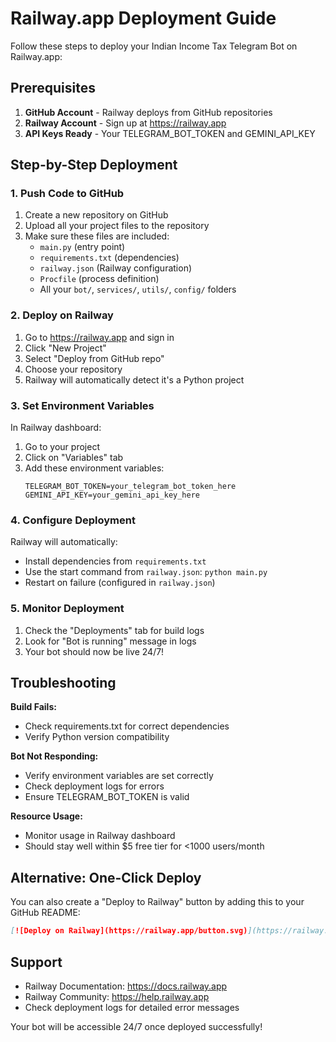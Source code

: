 # Railway.app Deployment Guide

Follow these steps to deploy your Indian Income Tax Telegram Bot on Railway.app:

## Prerequisites

1. **GitHub Account** - Railway deploys from GitHub repositories
2. **Railway Account** - Sign up at https://railway.app
3. **API Keys Ready** - Your TELEGRAM_BOT_TOKEN and GEMINI_API_KEY

## Step-by-Step Deployment

### 1. Push Code to GitHub

1. Create a new repository on GitHub
2. Upload all your project files to the repository
3. Make sure these files are included:
   - `main.py` (entry point)
   - `requirements.txt` (dependencies)
   - `railway.json` (Railway configuration)
   - `Procfile` (process definition)
   - All your `bot/`, `services/`, `utils/`, `config/` folders

### 2. Deploy on Railway

1. Go to https://railway.app and sign in
2. Click "New Project"
3. Select "Deploy from GitHub repo"
4. Choose your repository
5. Railway will automatically detect it's a Python project

### 3. Set Environment Variables

In Railway dashboard:
1. Go to your project
2. Click on "Variables" tab
3. Add these environment variables:
   ```
   TELEGRAM_BOT_TOKEN=your_telegram_bot_token_here
   GEMINI_API_KEY=your_gemini_api_key_here
   ```

### 4. Configure Deployment

Railway will automatically:
- Install dependencies from `requirements.txt`
- Use the start command from `railway.json`: `python main.py`
- Restart on failure (configured in `railway.json`)

### 5. Monitor Deployment

1. Check the "Deployments" tab for build logs
2. Look for "Bot is running" message in logs
3. Your bot should now be live 24/7!

## Troubleshooting

**Build Fails:**
- Check requirements.txt for correct dependencies
- Verify Python version compatibility

**Bot Not Responding:**
- Verify environment variables are set correctly
- Check deployment logs for errors
- Ensure TELEGRAM_BOT_TOKEN is valid

**Resource Usage:**
- Monitor usage in Railway dashboard
- Should stay well within $5 free tier for <1000 users/month

## Alternative: One-Click Deploy

You can also create a "Deploy to Railway" button by adding this to your GitHub README:

```markdown
[![Deploy on Railway](https://railway.app/button.svg)](https://railway.app/template/YOUR_TEMPLATE_ID)
```

## Support

- Railway Documentation: https://docs.railway.app
- Railway Community: https://help.railway.app
- Check deployment logs for detailed error messages

Your bot will be accessible 24/7 once deployed successfully!